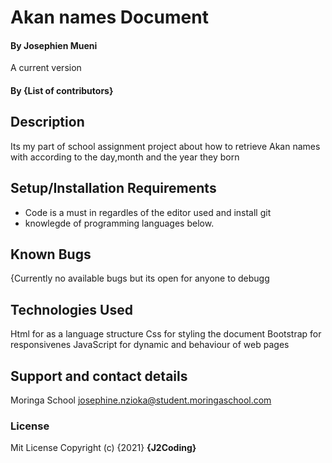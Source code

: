  # Akan names Document
#### By Josephien Mueni 
A current version
#### By **{List of contributors}**
## Description
Its my part of school assignment project about how to retrieve Akan names with according to the day,month and the year they born
## Setup/Installation Requirements
* Code is a must in regardles of the editor used and install git
* knowlegde of programming languages below.


## Known Bugs
{Currently no available bugs but its open for anyone to debugg
## Technologies Used
Html for as a language structure
Css for styling the document
Bootstrap for responsivenes
JavaScript for dynamic and behaviour of web pages
## Support and contact details
Moringa School
josephine.nzioka@student.moringaschool.com
### License
Mit License
Copyright (c) {2021} **{J2Coding}**